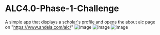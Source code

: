 # ALC4.0-Phase-1-Challenge
A simple app that displays a scholar's profile and opens the about alc page on "https://www.andela.com/alc/"
![image](https://drive.google.com/uc?export=view&id=https://drive.google.com/open?id=1nolgL6YOk3ltGgE5MwdVgihIhCQHaHfg)
![image](https://drive.google.com/uc?export=view&id=https://drive.google.com/open?id=1n3pAjg7UBnGPEHQvOSMerWN7gt6GOsCy)
![image](https://drive.google.com/uc?export=view&id=https://drive.google.com/open?id=1NyuMcDSlWDRZbRfqPhpZXmbscxjfe1g4)
